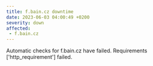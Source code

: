 ```yaml
---
title: f.bain.cz downtime
date: 2023-06-03 04:00:49 +0200
severity: down
affected:
 - f.bain.cz
---
```

Automatic checks for f.bain.cz have failed. Requirements ['http_requirement'] failed.
